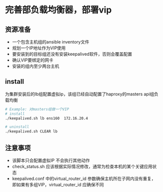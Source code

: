 # 完善部负载均衡器，部署vip

## 资源准备

- 一个包含主机组的ansible inventory文件
- 规划一个IP地址作为VIP使用
- 要安装到的目标组还没有安装keepalived软件，否则会覆盖配置
- 确认VIP要绑定的网卡
- 安装的组内至少两台主机

## install

为集群安装后的lb组配置虚拟ip，该组已经自动配置了haproxy的masters api组负载均衡

```bash
# Example: 对masters组做一个VIP
# install
./keepalived.sh lb ens160  172.16.20.4

# uninstall
./keepalived.sh CLEAR lb

```

## 注意事项

- 该脚本只会配置虚拟IP 不会执行其他动作
- check_status.sh 应该根据实际情况修改，通常为检查本机的某个关键应用状态
- keepalived.conf 中的virtual_router_id 参数确保主机所在子网内没有重复，即如果有多组VIP，virtual_router_id 应确保不同